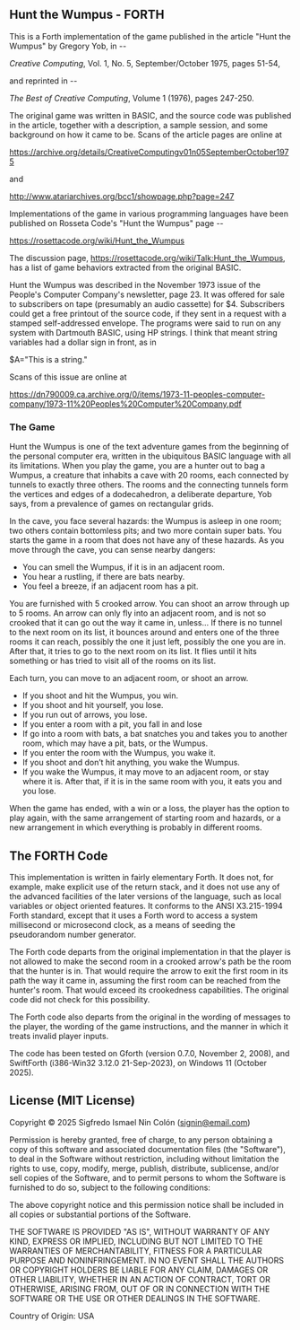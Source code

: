 ## Hunt the Wumpus - FORTH

This is a Forth implementation of the game published in the article
"Hunt the Wumpus" by Gregory Yob, in --

*Creative Computing*, Vol. 1, No. 5, September/October 1975, pages 51-54,

and reprinted in --

*The Best of Creative Computing*, Volume 1 (1976), pages 247-250.

The original game was written in BASIC, and the source code was published in the article,
together with a description, a sample session, and some background on how it came to be.
Scans of the article pages are online at

https://archive.org/details/CreativeComputingv01n05SeptemberOctober1975

and

http://www.atariarchives.org/bcc1/showpage.php?page=247

Implementations of the game in various programming languages have been published
on Rosseta Code's "Hunt the Wumpus" page --

https://rosettacode.org/wiki/Hunt_the_Wumpus

The discussion page, https://rosettacode.org/wiki/Talk:Hunt_the_Wumpus,
has a list of game behaviors extracted from the original BASIC.

Hunt the Wumpus was described in the November 1973 issue of the
People's Computer Company's newsletter, page 23.
It was offered for sale to subscribers on tape
(presumably an audio cassette) for $4.
Subscribers could get a free printout of the source code,
if they sent in a request with a stamped self-addressed envelope.
The programs were said to run on any system with Dartmouth BASIC,
using HP strings.
I think that meant string variables
had a dollar sign in front, as in 

$A="This is a string."

Scans of this issue are online at

https://dn790009.ca.archive.org/0/items/1973-11-peoples-computer-company/1973-11%20Peoples%20Computer%20Company.pdf

### The Game

Hunt the Wumpus is one of the text adventure games from the beginning of the
personal computer era, written in the ubiquitous BASIC language with all its limitations.
When you play the game, you are a hunter out to bag a Wumpus, a creature that inhabits
a cave with 20 rooms, each connected by tunnels to exactly three others.
The rooms and the connecting tunnels form the vertices and edges of a dodecahedron,
a deliberate departure, Yob says, from a prevalence of games on rectangular grids.

In the cave, you face several hazards: the Wumpus is asleep in one room;
two others contain bottomless pits; and two more contain super bats.
You starts the game in a room that does not have any of these hazards.
As you move through the cave, you can sense nearby dangers:

* You can smell the Wumpus, if it is in an adjacent room.
* You hear a rustling, if there are bats nearby.
* You feel a breeze, if an adjacent room has a pit.

You are furnished with 5 crooked arrow.
You can shoot an arrow through up to 5 rooms.
An arrow can only fly into an adjacent room,
and is not so crooked that it can go out the way it came in, unless…
If there is no tunnel to the next room on its list,
it bounces around and enters one of the three rooms it can reach,
possibly the one it just left, possibly the one you are in.
After that, it tries to go to the next room on its list.
It flies until it hits something or has tried to visit all of the rooms on its list.

Each turn, you can move to an adjacent room, or shoot an arrow.

* If you shoot and hit the Wumpus, you win.
* If you shoot and hit yourself, you lose.
* If you run out of arrows, you lose.
* If you enter a room with a pit, you fall in and lose
* If go into a room with bats, a bat snatches you and takes you to another room,
  which may have a pit, bats, or the Wumpus.
* If you enter the room with the Wumpus, you wake it.
* If you shoot and don’t hit anything, you wake the Wumpus.
* If you wake the Wumpus, it may move to an adjacent room, or stay where it is.
  After that, if it is in the same room with you, it eats you and you lose.

When the game has ended, with a win or a loss, the player has the option to
play again, with the same arrangement of starting room and hazards,
or a new arrangement in which everything is probably in different rooms.

## The FORTH Code

This implementation is written in fairly elementary Forth.
It does not, for example, make explicit use of the return stack,
and it does not use any of the advanced facilities of the later versions
of the language, such as local variables or object oriented features.
It conforms to the ANSI X3.215-1994 Forth standard, except that it uses
a Forth word to access a system millisecond or microsecond clock,
as a means of seeding the pseudorandom number generator.

The Forth code departs from the original implementation in that the player
is not allowed to make the second room in a crooked arrow's path be the room
that the hunter is in.
That would require the arrow to exit the first room in its path the way it came in, 
assuming the first room can be reached from the hunter's room.
That would exceed its crookedness capabilities.
The original code did not check for this possibility.

The Forth code also departs from the original in the wording of
messages to the player, the wording of the game instructions,
and the manner in which it treats invalid player inputs.

The code has been tested on Gforth (version 0.7.0, November 2, 2008), and
SwiftForth (i386-Win32 3.12.0 21-Sep-2023), on Windows 11 (October 2025).

## License (MIT License)

Copyright © 2025 Sigfredo Ismael Nin Colón (signin@email.com)

Permission is hereby granted, free of charge, to any person obtaining a copy of this software and associated documentation files (the "Software"), to deal in the Software without restriction, including without limitation the rights to use, copy, modify, merge, publish, distribute, sublicense, and/or sell copies of the Software, and to permit persons to whom the Software is furnished to do so, subject to the following conditions:

The above copyright notice and this permission notice shall be included in all copies or substantial portions of the Software.

THE SOFTWARE IS PROVIDED "AS IS", WITHOUT WARRANTY OF ANY KIND, EXPRESS OR IMPLIED, INCLUDING BUT NOT LIMITED TO THE WARRANTIES OF MERCHANTABILITY, FITNESS FOR A PARTICULAR PURPOSE AND NONINFRINGEMENT. IN NO EVENT SHALL THE AUTHORS OR COPYRIGHT HOLDERS BE LIABLE FOR ANY CLAIM, DAMAGES OR OTHER LIABILITY, WHETHER IN AN ACTION OF CONTRACT, TORT OR OTHERWISE, ARISING FROM, OUT OF OR IN CONNECTION WITH THE SOFTWARE OR THE USE OR OTHER DEALINGS IN THE SOFTWARE.

Country of Origin: USA
